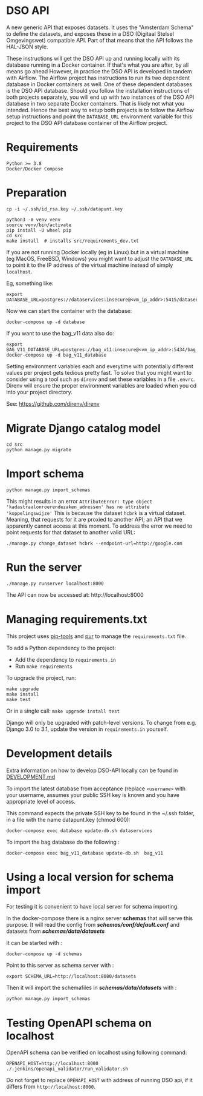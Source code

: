 # DSO API

A new generic API that exposes datasets.
It uses the "Amsterdam Schema" to define the datasets,
and exposes these in a DSO (Digitaal Stelsel Omgevingswet) compatible API.
Part of that means that the API follows the HAL-JSON style.

These instructions will get the DSO API up and running locally
with its database running in a Docker container.
If that's what you are after, 
by all means go ahead
However, in practice the DSO API is developed in tandem with Airflow.
The Airflow project has instructions to run its two dependent database in Docker containers as well.
One of these dependent databases is the DSO API database.
Should you follow the installation instructions of both projects separately,
you will end up with two instances of the DSO API database in two separate Docker containers.
That is likely not what you intended. 
Hence the best way to setup both projects
is to follow the Airflow setup instructions
and point the ``DATABASE_URL`` environment variable for this project 
to the DSO API database container of the Airflow project.

# Requirements

    Python >= 3.8
    Docker/Docker Compose

# Preparation

    cp -i ~/.ssh/id_rsa.key ~/.ssh/datapunt.key

    python3 -m venv venv
    source venv/bin/activate
    pip install -U wheel pip
    cd src
    make install  # installs src/requirements_dev.txt

If you are not running Docker locally (eg in Linux)
but in a virtual machine (eg MacOS, FreeBSD, Windows)
you might want to adjust the `DATABASE_URL`
to point it to the IP address of the virtual machine instead of simply `localhost`.

Eg, something like:

    export DATABASE_URL=postgres://dataservices:insecure@<vm_ip_addr>:5415/dataservices

Now we can start the container with the database:

    docker-compose up -d database

If you want to use the bag_v11 data also do:

    export BAG_V11_DATABASE_URL=postgres://bag_v11:insecure@<vm_ip_addr>:5434/bag_v11
    docker-compose up -d bag_v11_database

Setting environment variables each and everytime
with potentially different values per project
gets tedious pretty fast.
To solve that you might want to consider using a tool such as `direnv`
and set these variables in a file `.envrc`.
Direnv will ensure the proper environment variables are loaded
when you cd into your project directory.

See: https://github.com/direnv/direnv

# Migrate Django catalog model

    cd src
    python manage.py migrate

# Import schema

    python manage.py import_schemas

This might results in an error
`AttributeError: type object 'kadastraalonroerendezaken_adressen' has no attribute 'koppelingswijze'`
This is because the dataset `hcbrk` is a virtual dataset.
Meaning, that requests for it are proxied to another API;
an API that we apparently cannot access at this moment.
To address the error we need to point requests for that dataset to another valid URL:

    ./manage.py change_dataset hcbrk --endpoint-url=http://google.com

# Run the server

    ./manage.py runserver localhost:8000

The API can now be accessed at: http://localhost:8000

# Managing requirements.txt

This project uses [pip-tools](https://pypi.org/project/pip-tools/)
and [pur](https://pypi.org/project/pur/) to manage the `requirements.txt` file.

To add a Python dependency to the project:

* Add the dependency to `requirements.in`
* Run `make requirements`

To upgrade the project, run:

    make upgrade
    make install
    make test

Or in a single call: `make upgrade install test`

Django will only be upgraded with patch-level versions.
To change from e.g. Django 3.0 to 3.1, update the version in `requirements.in` yourself.

# Development details

Extra information on how to develop DSO-API locally can be found in [DEVELOPMENT.md](DEVELOPMENT)

To import the latest database from acceptance (replace `<username>` with your
username, assumes your public SSH key is known and you have appropriate level of access.

This command expects the private SSH key to be found in the ~/.ssh folder,
in a file with the name datapunt.key (chmod 600):

    docker-compose exec database update-db.sh dataservices

To import the bag database do the following :

    docker-compose exec bag_v11_database update-db.sh  bag_v11

# Using a local version for schema import

For testing it is convenient to have local server for schema importing.

In the docker-compose there is a nginx server **schemas** that will serve this purpose.
It will read the config from **_schemas/conf/default.conf_** and datasets from **_schemas/data/datasets_**

It can be started with :

    docker-compose up -d schemas

Point to this server as schema server with :

    export SCHEMA_URL=http://localhost:8080/datasets

Then it will import the schemafiles in **_schemas/data/datasets_** with :

    python manage.py import_schemas

# Testing OpenAPI schema on localhost

OpenAPI schema can be verified on localhost using following command:

    OPENAPI_HOST=http://localhost:8000 ./.jenkins/openapi_validator/run_validator.sh

Do not forget to replace `OPENAPI_HOST` with address of running DSO api, if it differs from `http://localhost:8000`.

